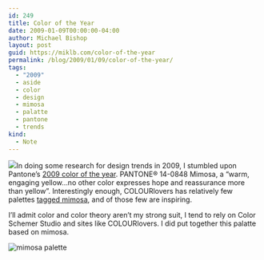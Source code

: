 ```yaml
---
id: 249
title: Color of the Year
date: 2009-01-09T00:00:00-04:00
author: Michael Bishop
layout: post
guid: https://miklb.com/color-of-the-year
permalink: /blog/2009/01/09/color-of-the-year/
tags:
  - "2009"
  - aside
  - color
  - design
  - mimosa
  - palatte
  - pantone
  - trends
kind:
  - Note
---
```

<p><a href="http://flickr.com/photos/jpellgen/443788491/" alt="mimosa"><img src="http://farm1.static.flickr.com/184/443788491_68b9cecb55_m.jpg" class="right" /></a>In doing some research for design trends in 2009, I stumbled upon Pantone’s <a href="http://www.pantone.com/pages/pantone/pantone.aspx?pg=20634&ca=10">2009 color of the year</a>.  PANTONE® 14-0848 Mimosa, a “warm, engaging yellow…no other color expresses hope and reassurance more than yellow”.  Interestingly enough, COLOURlovers has relatively few palettes <a href="http://www.colourlovers.com/palettes/search?hsv=&sortType=ts&sortBy=desc&query=mimosa&hex=&lover=&hueOption0=&hueOption1=&hueOption2=&publishedBeginDate=12%2F27%2F2004&publishedEndDate=01%2F09%2F2009&x=29&y=7">tagged mimosa</a>, and of those few are inspiring.</p>

<p>I’ll admit color and color theory aren’t my strong suit, I tend to rely on Color Schemer Studio and sites like COLOURlovers.  I did put together this palatte based on mimosa.</p>

<p><img src="http://miklb.com/user/files/mimosa_palatte.png" alt="mimosa palette" /></p>